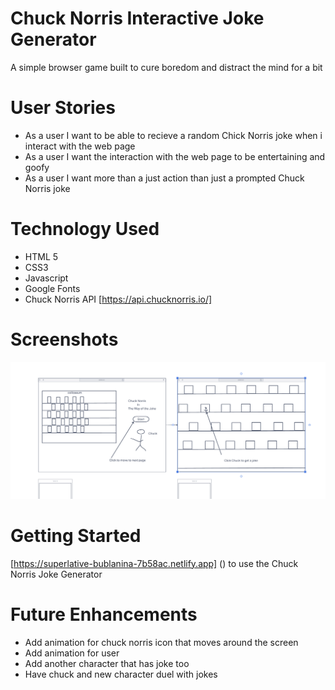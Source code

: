 # Chuck Norris Interactive Joke Generator
A simple browser game built to cure boredom and distract the mind for a bit
# User Stories
- As a user I want to be able to recieve a random Chick Norris joke when i interact with the web page
- As a user I want the interaction with the web page to be entertaining and goofy
- As a user I want more than a just action than just a prompted Chuck Norris joke
# Technology Used
- HTML 5
- CSS3
- Javascript
- Google Fonts
- Chuck Norris API [https://api.chucknorris.io/]
# Screenshots
![Wireframe](ScreenShots/Wirefram_Chuck.png)
# Getting Started
[https://superlative-bublanina-7b58ac.netlify.app] () to use the Chuck Norris Joke Generator
# Future Enhancements
- Add animation for chuck norris icon that moves around the screen
- Add animation for user
- Add another character that has joke too
- Have chuck and new character duel with jokes